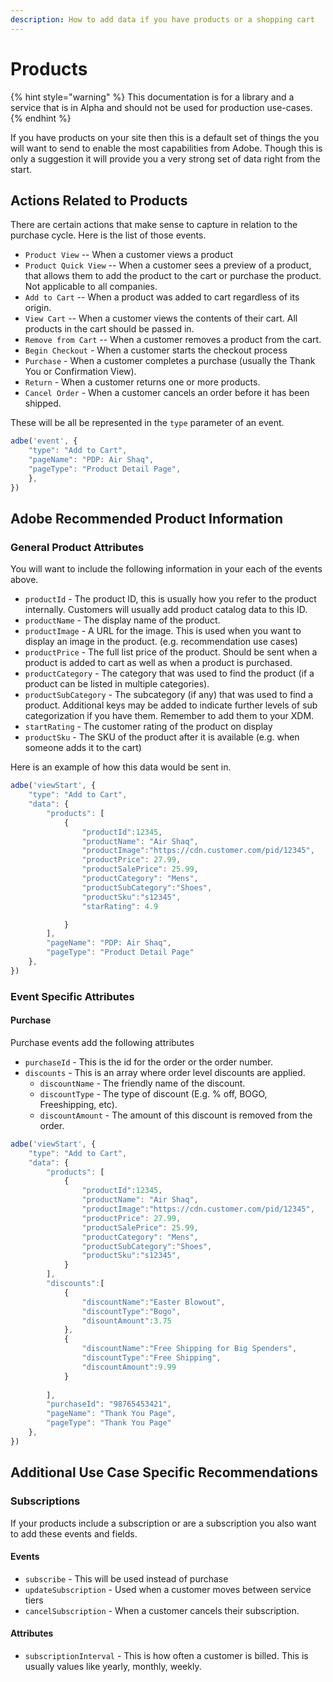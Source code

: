 ```yaml
---
description: How to add data if you have products or a shopping cart
---
```


# Products

{% hint style="warning" %}
This documentation is for a library and a service that is in Alpha and should not be used for production use-cases. 
{% endhint %}

If you have products on your site then this is a default set of things the you will want to send to enable the most capabilities from Adobe. Though this is only a suggestion it will provide you a very strong set of data right from the start. 

## Actions Related to Products

There are certain actions that make sense to capture in relation to the purchase cycle. Here is the list of those events. 

* `Product View` -- When a customer views a product
* `Product Quick View` -- When a customer sees a preview of a product, that allows them to add the product to the cart or purchase the product. Not applicable to all companies. 
* `Add to Cart` -- When a product was added to cart regardless of its origin. 
* `View Cart` -- When a customer views the contents of their cart. All products in the cart should be passed in. 
* `Remove from Cart` -- When a customer removes a product from the cart. 
* `Begin Checkout` - When a customer starts the checkout process
* `Purchase` - When a customer completes a purchase \(usually the Thank You or Confirmation View\). 
* `Return` - When a customer returns one or more products. 
* `Cancel Order` - When a customer cancels an order before it has been shipped.

These will be all be represented in the `type` parameter of an event. 

```javascript
adbe('event', {
	"type": "Add to Cart",		
	"pageName": "PDP: Air Shaq",
	"pageType": "Product Detail Page",
	},
})
```

## Adobe Recommended Product Information

### General Product Attributes

You will want to include the following information in your each of the events above. 

* `productId` - The product ID, this is usually how you refer to the product internally. Customers will usually add product catalog data to this ID. 
* `productName` - The display name of the product. 
* `productImage` - A URL for the image. This is used when you want to display an image in the product. \(e.g. recommendation use cases\)
* `productPrice` - The full list price of the product. Should be sent when a product is added to cart as well as when a product is purchased. 
* `productCategory` - The category that was used to find the product \(if a product can be listed in multiple categories\). 
* `productSubCategory` - The subcategory \(if any\) that was used to find a product. Additional keys may be added to indicate further levels of sub categorization if you have them. Remember to add them to your XDM. 
* `startRating` - The customer rating of the product on display
* `productSku` - The SKU of the product after it is available \(e.g. when someone adds it to the cart\)

Here is an example of how this data would be sent in. 

```javascript
adbe('viewStart', {
	"type": "Add to Cart",
	"data": {
		"products": [
			{
				"productId":12345,
				"productName": "Air Shaq",
				"productImage":"https://cdn.customer.com/pid/12345",
				"productPrice": 27.99,
				"productSalePrice": 25.99,
				"productCategory": "Mens",
				"productSubCategory":"Shoes",
				"productSku":"s12345",
				"starRating": 4.9

			}
		],
		"pageName": "PDP: Air Shaq",
		"pageType": "Product Detail Page"
	},
})
```

### Event Specific Attributes

#### Purchase

Purchase events add the following attributes

* `purchaseId` - This is the id for the order or the order number. 
* `discounts` - This is an array where order level discounts are applied. 
  * `discountName` - The friendly name of the discount.
  * `discountType` - The type of discount \(E.g. % off, BOGO, Freeshipping, etc\).
  * `discountAmount` - The amount of this discount is removed from the order. 

```javascript
adbe('viewStart', {
	"type": "Add to Cart",
	"data": {
		"products": [
			{
				"productId":12345,
				"productName": "Air Shaq",
				"productImage":"https://cdn.customer.com/pid/12345",
				"productPrice": 27.99,
				"productSalePrice": 25.99,
				"productCategory": "Mens",
				"productSubCategory":"Shoes",
				"productSku":"s12345",
			}
		],
		"discounts":[
			{
				"discountName":"Easter Blowout",
				"discountType":"Bogo",
				"disountAmount":3.75
			},
			{
				"discountName":"Free Shipping for Big Spenders",
				"discountType":"Free Shipping",
				"discountAmount":9.99
			}
				
		],
		"purchaseId": "98765453421",
		"pageName": "Thank You Page",
		"pageType": "Thank You Page"
	},
})
```

## Additional Use Case Specific Recommendations

### Subscriptions

If your products include a subscription or are a subscription you also want to add these events and fields. 

#### Events

* `subscribe` - This will be used instead of purchase
* `updateSubscription` - Used when a customer moves between service tiers
* `cancelSubscription` - When a customer cancels their subscription.

#### Attributes 

* `subscriptionInterval` - This is how often a customer is billed. This is usually values like yearly, monthly, weekly. 




